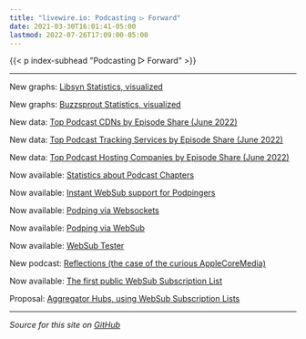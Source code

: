 ```yaml
---
title: "livewire.io: Podcasting ▷ Forward"
date: 2021-03-30T16:01:41-05:00
lastmod: 2022-07-26T17:09:00-05:00
---
```


{{< p index-subhead "Podcasting ▷ Forward" >}}

---

New graphs: [Libsyn Statistics, visualized](/libsyn-stats-visualized)

New graphs: [Buzzsprout Statistics, visualized](/buzzsprout-stats-visualized)

New data: [Top Podcast CDNs by Episode Share (June 2022)](/podcast-cdns-by-episode-share)

New data: [Top Podcast Tracking Services by Episode Share (June 2022)](/podcast-trackers-by-episode-share)

New data: [Top Podcast Hosting Companies by Episode Share (June 2022)](/podcast-hosts-by-episode-share)

Now available: [Statistics about Podcast Chapters](/podcast-chapters-stats)

Now available: [Instant WebSub support for Podpingers](/instant-websub-for-podpingers)

Now available: [Podping via Websockets](/podping-via-websockets)

Now available: [Podping via WebSub](/podping-via-websub)

Now available: [WebSub Tester](/websub-tester)

New podcast: [Reflections (the case of the curious AppleCoreMedia)](/new-podcast-reflections)

Now available: [The first public WebSub Subscription List](/first-public-subscription-list)

Proposal: [Aggregator Hubs, using WebSub Subscription Lists](/aggregator-hubs)

---

*Source for this site on [GitHub](https://github.com/skymethod/livewire-web)*
